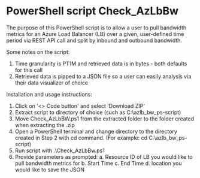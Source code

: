 # PowerShell script Check_AzLbBw
The purpose of this PowerShell script is to allow a user to pull bandwidth metrics for an Azure Load Balancer (LB) over a given, user-defined time period via REST API call and split by inbound and outbound bandwidth.

Some notes on the script:
1. Time granularity is PT1M and retrieved data is in bytes - both defaults for this call
2. Retrieved data is pipped to a JSON file so a user can easily analysis via their data visualizer of choice

Installation and usage instructions:
1. Click on '<> Code button' and select 'Download ZIP'
2. Extract script to directory of choice (such as C:\azlb_bw_ps-script)
3. Move Check_AzLbBW.ps1 from the extracted folder to the folder created when extracting the .zip
4. Open a PowerShell terminal and change directory to the directory created in Step 2 with cd command. (For example: cd C:\azlb_bw_ps-script)
5. Run script with .\Check_AzLbBw.ps1
6. Provide parameters as prompted:
    a. Resource ID of LB you would like to pull bandwidth metrics for
    b. Start Time
    c. End Time
    d. location you would like to save the JSON